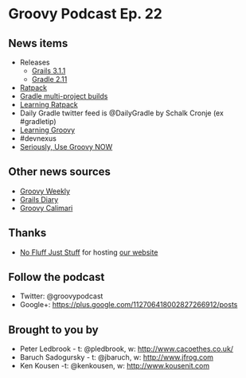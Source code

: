 # Groovy Podcast Ep. 22

## News items

* Releases
  * [Grails 3.1.1](https://github.com/grails/grails-core/releases/tag/v3.1.1)
  * [Gradle 2.11](http://gradle.org/gradle-download/)
* [Ratpack](https://ratpack.io/versions/1.2.0-rc-2)
* [Gradle multi-project builds](http://grails.io/post/138665751278/grails-3-gradle-multi-project-builds)
* [Learning Ratpack](https://twitter.com/danveloper/status/697329250009878529)
* Daily Gradle twitter feed is @DailyGradle by Schalk Cronje (ex #gradletip)
* [Learning Groovy](https://leanpub.com/learninggroovy)
* #devnexus
* [Seriously, Use Groovy NOW](http://www.oreilly.com/pub/e/3648)

## Other news sources

* [Groovy Weekly](http://glaforge.appspot.com/category/Groovy%20Weekly)
* [Grails Diary](http://grydeske.net/news/index)
* [Groovy Calimari](http://groovycalimari.com)

## Thanks

* [No Fluff Just Stuff](http://nofluffjuststuff.com/) for hosting [our website](http://nofluffjuststuff.com/groovypodcast)

## Follow the podcast

* Twitter: @groovypodcast
* Google+: https://plus.google.com/112706418002827266912/posts

## Brought to you by

* Peter Ledbrook - t: @pledbrook, w: http://www.cacoethes.co.uk/
* Baruch Sadogursky - t: @jbaruch, w: http://www.jfrog.com
* Ken Kousen -t: @kenkousen, w: http://www.kousenit.com
